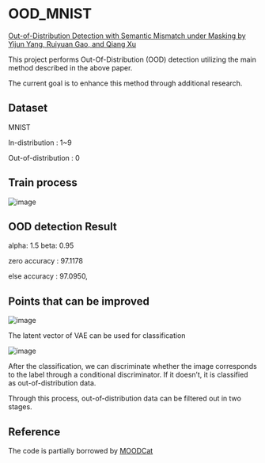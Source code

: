 # OOD_MNIST
[Out-of-Distribution Detection with Semantic
Mismatch under Masking by Yijun Yang, Ruiyuan Gao, and Qiang Xu](https://www.ecva.net/papers/eccv_2022/papers_ECCV/papers/136840369.pdf)

This project performs Out-Of-Distribution (OOD) detection utilizing the main method described in the above paper.

The current goal is to enhance this method through additional research.

## Dataset
MNIST

In-distribution : 1~9

Out-of-distribution : 0

## Train process

![image](https://github.com/sungjj/OOD_MNIST/assets/136042172/7bcbea6e-8fe2-4497-8408-44c44a91a11a)


## OOD detection Result
alpha: 1.5 beta: 0.95

zero accuracy : 97.1178

else accuracy : 97.0950,


## Points that can be improved
![image](https://github.com/sungjj/OOD_MNIST/assets/136042172/ef4ce5c8-f481-4580-99eb-4c31ad44d74a)

The latent vector of VAE can be used for classification

![image](https://github.com/sungjj/OOD_MNIST/assets/136042172/f353dee9-05ff-4da7-b335-89322bbd329d)

After the classification, we can discriminate whether the image corresponds to the label through a conditional discriminator. If it doesn’t, it is classified as out-of-distribution data.

Through this process, out-of-distribution data can be filtered out in two stages.

## Reference

The code is partially borrowed by [MOODCat](https://github.com/cure-lab/MOODCat)
